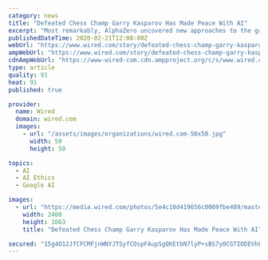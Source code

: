 ```yaml
---
category: news
title: "Defeated Chess Champ Garry Kasparov Has Made Peace With AI"
excerpt: "Most remarkably, AlphaZero uncovered new approaches to the game that dazzled chess experts. Last week, Kasparov returned to the scene of his famous Deep Blue defeat—the ballroom of a New York hotel—for a debate with AI experts organized by the Association for the Advancement of Artificial Intelligence. He met with WIRED senior writer Will ..."
publishedDateTime: 2020-02-21T12:00:00Z
webUrl: "https://www.wired.com/story/defeated-chess-champ-garry-kasparov-made-peace-ai/"
ampWebUrl: "https://www.wired.com/story/defeated-chess-champ-garry-kasparov-made-peace-ai/amp"
cdnAmpWebUrl: "https://www-wired-com.cdn.ampproject.org/c/s/www.wired.com/story/defeated-chess-champ-garry-kasparov-made-peace-ai/amp"
type: article
quality: 91
heat: 91
published: true

provider:
  name: Wired
  domain: wired.com
  images:
    - url: "/assets/images/organizations/wired.com-50x50.jpg"
      width: 50
      height: 50

topics:
  - AI
  - AI Ethics
  - Google AI

images:
  - url: "https://media.wired.com/photos/5e4c10d419656c0009fbe489/master/pass/Biz-kasparov-511682700.jpg"
    width: 2400
    height: 1663
    title: "Defeated Chess Champ Garry Kasparov Has Made Peace With AI"

secured: "15g4O12JfCFCMFjnWNYJTSyfCOspFAupSgQKEtbN7lyP+sBS7y0CGTIODEVhFAngIOOP2RsDAWM5NOYe0neYvV/YHpxmxwqHFmmtnENjwZkGS8nT80w4bNDym9qd6/Qp617fHHqdajXW/b6spu6bztRomclaB4tiO4SzTHngRIHaBKJgo0Yj7Fy5eGItRa9S0P/hjZdb8N4LPdxrY90rymHLhwYQPAAathU9f+Md2mEzW9YPbVZKvXh6BWauj/94m3n9NmTy9BBwwhW8I5ydGiA8gzEJ/v6X/vRCqNx+giQXTffACIqzXxcExv5L7qU5Q4SCG3tImocinSRdZ+yMJ/yj/wfIiE6MmVd4yP1otGV62+p77+i69/m4uO4W5Hb31VzmR3Nxn3AGndv9wOEgEjW48iFQtPgX6zJY6qxEp9Q9GWBSM1atoHrSYOy+aZk0I8Dnla2PjsTQkjR5u6seI8s0IOaRh6MlY/Rjg/hIGfg=;Sihn2e8FPIVrbpAwoU1LNA=="
---
```


